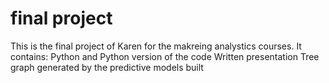 # final project
This is the final project of Karen for the makreing analystics courses. 
It contains: 
Python and Python version of the code
Written presentation
Tree graph generated by the predictive models built
